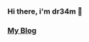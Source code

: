 ### Hi there, i'm dr34m 👋

### [My Blog](https://blog.ctftools.com/)
<!--
### Github State
[![dr34m-cn's github stats](https://github-readme-stats.vercel.app/api?username=dr34m-cn&show_icons=true&theme=dracula)](https://github.com/dr34m-cn)
-->
